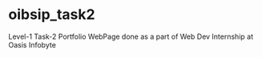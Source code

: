 # oibsip_task2
Level-1 Task-2 Portfolio WebPage done as a part of Web Dev Internship at Oasis Infobyte
